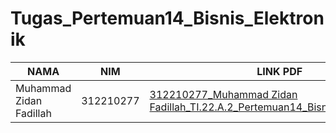 # Tugas_Pertemuan14_Bisnis_Elektronik

|  NAMA | NIM | LINK PDF |
| --- | --- | --- | 
| Muhammad Zidan Fadillah | 312210277 |[312210277_Muhammad Zidan Fadillah_TI.22.A.2_Pertemuan14_Bisnis_Elektronik_.pdf](https://github.com/user-attachments/files/15872383/312210277_Muhammad.Zidan.Fadillah_TI.22.A.2_Pertemuan14_Bisnis_Elektronik_.pdf)


